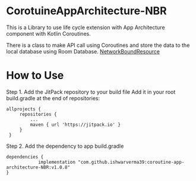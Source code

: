 # CorotuineAppArchitecture-NBR
This is a Library to use life cycle extension with App Architecture component with Kotlin Coroutines.

There is a class  to make API call using Coroutines and store the data to the local database using Room Database.
[NetworkBoundResource](https://github.com/ishwarverma39/CorotuineAppArchitecture-NBR/blob/master/common/src/main/java/com/livtech/common/core/network/NetworkBoundResource.kt)

# How to Use
  Step 1. Add the JitPack repository to your build file
  Add it in your root build.gradle at the end of repositories:
	
    allprojects {
		 repositories {
			 ...
			 maven { url 'https://jitpack.io' }
		 }
	 }

  Step 2. Add the dependency to app build.gradle

	dependencies {
	            implementation "com.github.ishwarverma39:coroutine-app-architecture-NBR:v1.0.8"
	}
